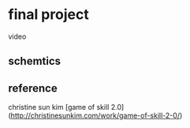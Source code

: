# final project

video

## schemtics

## reference
 christine sun kim [game of skill 2.0] (http://christinesunkim.com/work/game-of-skill-2-0/)
